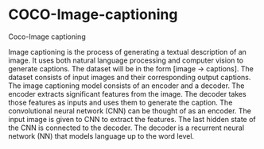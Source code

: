 # COCO-Image-captioning
Coco-Image captioning


Image captioning is the process of generating a textual description of an image. It uses both natural language processing and computer vision to generate captions. The dataset will be in the form [image → captions]. The dataset consists of input images and their corresponding output captions. The image captioning model consists of an encoder and a decoder. The encoder extracts significant features from the image. The decoder takes those features as inputs and uses them to generate the caption. The convolutional neural network (CNN) can be thought of as an encoder. The input image is given to CNN to extract the features. The last hidden state of the CNN is connected to the decoder. The decoder is a recurrent neural network (NN) that models language up to the word level.
